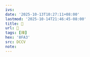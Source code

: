 ```yaml
---
ivs:
date: '2025-10-13T10:27:11+08:00'
lastmod: '2025-10-14T21:46:45-08:00'
title: 􁽽
url: 􁽽
tags: [辣]
hex: '8FA3'
src: DCCV
note:
---
```

